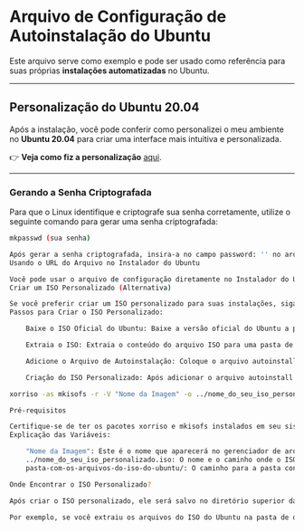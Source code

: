 # Arquivo de Configuração de Autoinstalação do Ubuntu

Este arquivo serve como exemplo e pode ser usado como referência para suas próprias **instalações automatizadas** no Ubuntu.

---

## **Personalização do Ubuntu 20.04**

Após a instalação, você pode conferir como personalizei o meu ambiente no **Ubuntu 20.04** para criar uma interface mais intuitiva e personalizada.

👉 **Veja como fiz a personalização** [aqui](https://www.notion.so/Personalizando-a-interface-do-linux-194bd166ce5280478ccfdcc42a595887?pvs=4).

---


### **Gerando a Senha Criptografada**
Para que o Linux identifique e criptografe sua senha corretamente, utilize o seguinte comando para gerar uma senha criptografada:

```bash
mkpasswd (sua senha)

Após gerar a senha criptografada, insira-a no campo password: '' no arquivo autoinstall.yaml.
Usando o URL do Arquivo no Instalador do Ubuntu

Você pode usar o arquivo de configuração diretamente no Instalador do Ubuntu (Subiquity), configurando o URL do arquivo em sua instalação.
Criar um ISO Personalizado (Alternativa)

Se você preferir criar um ISO personalizado para suas instalações, siga os passos abaixo:
Passos para Criar o ISO Personalizado:

    Baixe o ISO Oficial do Ubuntu: Baixe a versão oficial do Ubuntu a partir do site oficial.

    Extraia o ISO: Extraia o conteúdo do arquivo ISO para uma pasta de sua preferência.

    Adicione o Arquivo de Autoinstalação: Coloque o arquivo autoinstall.yaml na raiz da pasta extraída do Ubuntu.

    Criação do ISO Personalizado: Após adicionar o arquivo autoinstall.yaml, utilize o seguinte comando para criar o ISO personalizado:

xorriso -as mkisofs -r -V "Nome da Imagem" -o ../nome_do_seu_iso_personalizado.iso -J -l -b boot/grub/i386-pc/eltorito.img -c boot.catalog -no-emul-boot -boot-load-size 4 -boot-info-table pasta-com-os-arquivos-do-iso-do-ubuntu/

Pré-requisitos

Certifique-se de ter os pacotes xorriso e mkisofs instalados em seu sistema antes de executar o comando acima.
Explicação das Variáveis:

    "Nome da Imagem": Este é o nome que aparecerá no gerenciador de arquivos. Em resumo, é o rótulo do ISO.
    ../nome_do_seu_iso_personalizado.iso: O nome e o caminho onde o ISO personalizado será salvo.
    pasta-com-os-arquivos-do-iso-do-ubuntu/: O caminho para a pasta contendo os arquivos extraídos do ISO oficial do Ubuntu.

Onde Encontrar o ISO Personalizado?

Após criar o ISO personalizado, ele será salvo no diretório superior da sua pasta de trabalho (a menos que você altere o parâmetro ../nome_do_seu_iso_personalizado.iso).

Por exemplo, se você extraiu os arquivos do ISO do Ubuntu na pasta de downloads, o ISO personalizado será salvo em sua pasta inicial.
